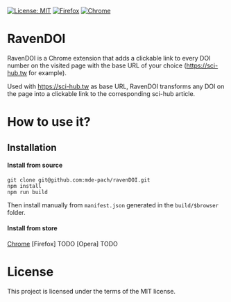 [![License: MIT](https://img.shields.io/badge/License-MIT-yellow.svg)](https://opensource.org/licenses/MIT)
[![Firefox](https://img.shields.io/amo/v/MYID.svg)]()
[![Chrome](https://img.shields.io/chrome-web-store/v/edamfibpjbadepheeohkbnanbbgjnfpl.svg)](https://chrome.google.com/webstore/detail/ravendoi/edamfibpjbadepheeohkbnanbbgjnfpl)

# RavenDOI
RavenDOI is a Chrome extension that adds a clickable link to every DOI number on the visited page with the base URL of your choice (https://sci-hub.tw for example).

Used with https://sci-hub.tw as base URL, RavenDOI transforms any DOI on the page into a clickable link to the corresponding sci-hub article.

# How to use it?
## Installation

#### Install from source
```
git clone git@github.com:mde-pach/ravenDOI.git
npm install
npm run build
```

Then install manually from `manifest.json` generated in the `build/$browser` folder.

#### Install from store
[Chrome](https://chrome.google.com/webstore/detail/ravendoi/edamfibpjbadepheeohkbnanbbgjnfpl)
[Firefox] TODO
[Opera] TODO

# License
This project is licensed under the terms of the MIT license.
